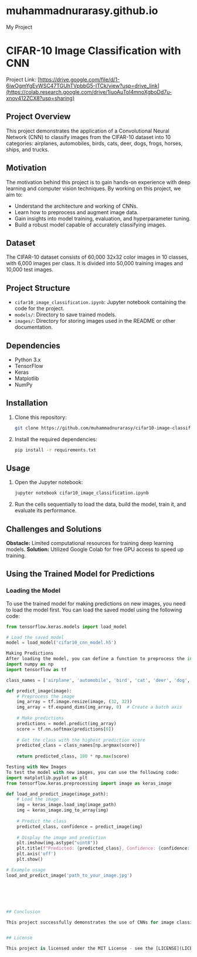# muhammadnurarasy.github.io
My Project
# CIFAR-10 Image Classification with CNN
Project Link: [https://drive.google.com/file/d/1-6iwOgmYgEvWSC47TGUhTVpbbG5-ITCk/view?usp=drive_link](https://colab.research.google.com/drive/1iuoAuToI4mnoXgboDd7u-xnov412ZCX8?usp=sharing)
## Project Overview

This project demonstrates the application of a Convolutional Neural Network (CNN) to classify images from the CIFAR-10 dataset into 10 categories: airplanes, automobiles, birds, cats, deer, dogs, frogs, horses, ships, and trucks.

## Motivation

The motivation behind this project is to gain hands-on experience with deep learning and computer vision techniques. By working on this project, we aim to:

- Understand the architecture and working of CNNs.
- Learn how to preprocess and augment image data.
- Gain insights into model training, evaluation, and hyperparameter tuning.
- Build a robust model capable of accurately classifying images.

## Dataset

The CIFAR-10 dataset consists of 60,000 32x32 color images in 10 classes, with 6,000 images per class. It is divided into 50,000 training images and 10,000 test images.

## Project Structure

- `cifar10_image_classification.ipynb`: Jupyter notebook containing the code for the project.
- `models/`: Directory to save trained models.
- `images/`: Directory for storing images used in the README or other documentation.

## Dependencies

- Python 3.x
- TensorFlow
- Keras
- Matplotlib
- NumPy

## Installation

1. Clone this repository:
    ```bash
    git clone https://github.com/muhammadnurarasy/cifar10-image-classification.git
    ```
2. Install the required dependencies:
    ```bash
    pip install -r requirements.txt
    ```

## Usage

1. Open the Jupyter notebook:
    ```bash
    jupyter notebook cifar10_image_classification.ipynb
    ```
2. Run the cells sequentially to load the data, build the model, train it, and evaluate its performance.

## Challenges and Solutions

**Obstacle:** Limited computational resources for training deep learning models.
**Solution:** Utilized Google Colab for free GPU access to speed up training.

## Using the Trained Model for Predictions

### Loading the Model

To use the trained model for making predictions on new images, you need to load the model first. You can load the saved model using the following code:

```python
from tensorflow.keras.models import load_model

# Load the saved model
model = load_model('cifar10_cnn_model.h5')

Making Predictions
After loading the model, you can define a function to preprocess the input image and make predictions. Here’s an example function to predict the class of a new image:
import numpy as np
import tensorflow as tf

class_names = ['airplane', 'automobile', 'bird', 'cat', 'deer', 'dog', 'frog', 'horse', 'ship', 'truck']

def predict_image(image):
    # Preprocess the image
    img_array = tf.image.resize(image, (32, 32))
    img_array = tf.expand_dims(img_array, 0)  # Create a batch axis
    
    # Make predictions
    predictions = model.predict(img_array)
    score = tf.nn.softmax(predictions[0])
    
    # Get the class with the highest prediction score
    predicted_class = class_names[np.argmax(score)]
    
    return predicted_class, 100 * np.max(score)

Testing with New Images
To test the model with new images, you can use the following code:
import matplotlib.pyplot as plt
from tensorflow.keras.preprocessing import image as keras_image

def load_and_predict_image(image_path):
    # Load the image
    img = keras_image.load_img(image_path)
    img = keras_image.img_to_array(img)
    
    # Predict the class
    predicted_class, confidence = predict_image(img)
    
    # Display the image and prediction
    plt.imshow(img.astype("uint8"))
    plt.title(f"Predicted: {predicted_class}, Confidence: {confidence:.2f}%")
    plt.axis('off')
    plt.show()

# Example usage
load_and_predict_image('path_to_your_image.jpg')






## Conclusion

This project successfully demonstrates the use of CNNs for image classification tasks. The techniques and skills learned through this project can be applied to more complex computer vision problems.


## License

This project is licensed under the MIT License - see the [LICENSE](LICENSE) file for details.




